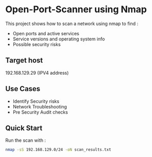 # Open-Port-Scanner using Nmap

This project shows how to scan a network using nmap to find :
-  Open ports and active services
-  Service versions and operating system info
-  Possible security risks


## Target host

192.168.129.29 (IPV4 address)

## Use Cases
-  Identify Security risks
-  Network Troubleshooting
-  Pre Security Audit checks

## Quick Start
Run the scan with :
```bash
nmap -sS 192.168.129.0/24 -oN scan_results.txt

